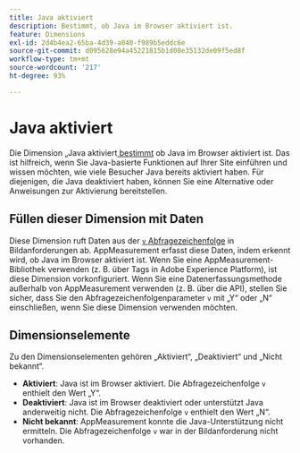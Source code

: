 ```yaml
---
title: Java aktiviert
description: Bestimmt, ob Java im Browser aktiviert ist.
feature: Dimensions
exl-id: 2d4b4ea2-65ba-4d39-a040-f989b5eddc6e
source-git-commit: d095628e94a45221815b1d08e35132de09f5ed8f
workflow-type: tm+mt
source-wordcount: '217'
ht-degree: 93%

---
```


# Java aktiviert

Die Dimension „Java aktiviert[ bestimmt](overview.md) ob Java im Browser aktiviert ist. Das ist hilfreich, wenn Sie Java-basierte Funktionen auf Ihrer Site einführen und wissen möchten, wie viele Besucher Java bereits aktiviert haben. Für diejenigen, die Java deaktiviert haben, können Sie eine Alternative oder Anweisungen zur Aktivierung bereitstellen.

## Füllen dieser Dimension mit Daten

Diese Dimension ruft Daten aus der [`v` Abfragezeichenfolge](/help/implement/validate/query-parameters.md) in Bildanforderungen ab. AppMeasurement erfasst diese Daten, indem erkennt wird, ob Java im Browser aktiviert ist. Wenn Sie eine AppMeasurement-Bibliothek verwenden (z. B. über Tags in Adobe Experience Platform), ist diese Dimension vorkonfiguriert. Wenn Sie eine Datenerfassungsmethode außerhalb von AppMeasurement verwenden (z. B. über die API), stellen Sie sicher, dass Sie den Abfragezeichenfolgenparameter `v` mit „Y“ oder „N“ einschließen, wenn Sie diese Dimension verwenden möchten.

## Dimensionselemente

Zu den Dimensionselementen gehören „Aktiviert“, „Deaktiviert“ und „Nicht bekannt“.

* **Aktiviert**: Java ist im Browser aktiviert. Die Abfragezeichenfolge `v` enthielt den Wert „Y“.
* **Deaktiviert**: Java ist im Browser deaktiviert oder unterstützt Java anderweitig nicht. Die Abfragezeichenfolge `v` enthielt den Wert „N“.
* **Nicht bekannt**: AppMeasurement konnte die Java-Unterstützung nicht ermitteln. Die Abfragezeichenfolge `v` war in der Bildanforderung nicht vorhanden.
